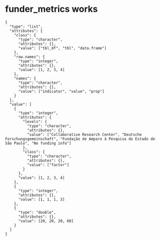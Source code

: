 # funder_metrics works

    {
      "type": "list",
      "attributes": {
        "class": {
          "type": "character",
          "attributes": {},
          "value": ["tbl_df", "tbl", "data.frame"]
        },
        "row.names": {
          "type": "integer",
          "attributes": {},
          "value": [1, 2, 3, 4]
        },
        "names": {
          "type": "character",
          "attributes": {},
          "value": ["indicator", "value", "prop"]
        }
      },
      "value": [
        {
          "type": "integer",
          "attributes": {
            "levels": {
              "type": "character",
              "attributes": {},
              "value": ["Collaborative Research Center", "Deutsche Forschungsgemeinschaft", "Fundação de Amparo à Pesquisa do Estado de São Paulo", "No funding info"]
            },
            "class": {
              "type": "character",
              "attributes": {},
              "value": ["factor"]
            }
          },
          "value": [1, 2, 3, 4]
        },
        {
          "type": "integer",
          "attributes": {},
          "value": [1, 1, 1, 3]
        },
        {
          "type": "double",
          "attributes": {},
          "value": [20, 20, 20, 60]
        }
      ]
    }

